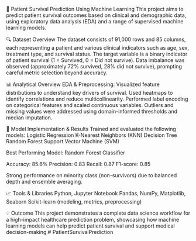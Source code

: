 🏥 Patient Survival Prediction Using Machine Learning
This project aims to predict patient survival outcomes based on clinical and demographic data, using exploratory data analysis (EDA) and a range of supervised machine learning models.

🔍 Dataset Overview
The dataset consists of 91,000 rows and 85 columns, each representing a patient and various clinical indicators such as age, sex, treatment type, and survival status.
The target variable is a binary indicator of patient survival (1 = Survived, 0 = Did not survive).
Data imbalance was observed (approximately 72% survived, 28% did not survive), prompting careful metric selection beyond accuracy.

📊 Analytical Overview
EDA & Preprocessing:
Visualized feature distributions to understand key drivers of survival.
Used heatmaps to identify correlations and reduce multicollinearity.
Performed label encoding on categorical features and scaled continuous variables.
Outliers and missing values were addressed using domain-informed thresholds and median imputation.

🤖 Model Implementation & Results
Trained and evaluated the following models:
Logistic Regression
K-Nearest Neighbors (KNN)
Decision Tree
Random Forest
Support Vector Machine (SVM)

Best Performing Model: Random Forest Classifier

Accuracy: 85.6%
Precision: 0.83
Recall: 0.87
F1-score: 0.85

Strong performance on minority class (non-survivors) due to balanced depth and ensemble averaging.

📈 Tools & Libraries
Python, Jupyter Notebook
Pandas, NumPy, Matplotlib, Seaborn
Scikit-learn (modeling, metrics, preprocessing)

💡 Outcome
This project demonstrates a complete data science workflow for a high-impact healthcare prediction problem, showcasing how machine learning models can help predict patient survival and support medical decision-making.# PatientSurvivalPrediction

